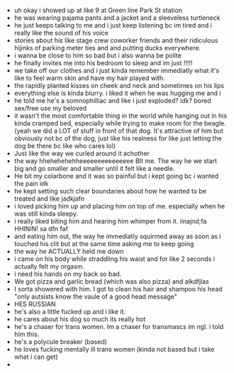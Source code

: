 - uh okay i showed up at like 9 at Green line Park St station
- he was wearing pajama pants and a jacket and a sleeveless turtleneck
- he just keeps talking to me and i just keep listening bc im tired and i really like the sound of his voice
- stories about his like stage crew coworker friends and their ridiculous hijinks of parking meter ties and and putting ducks everywhere.
- i wanna be close to him so bad but i also wanna be polite
- he finally invites me into his bedroom to sleep and im just !!!!!
- we take off our clothes and i just kinda remember immediatly what it's like to feel warm skin and have my hair played with.
- the rapidly planted kisses on cheek and neck and sometimes on his lips
- everything else is kinda blurry. i liked it when he was hugging me and i
- he told me he's a somnophilliac and like i just exploded? idk? bored sex/free use my beloved
- it wasn't the most comfortable thing in the world while hanging out in his kinda cramped bed, especially while trying to make room for the beagle. (yeah we did a LOT of stuff in front of that dog. It's attractive of him but obviously not bc of the dog, just like his realness for like just letting the dog be there bc like who cares lol)
- Just like the way we curled around it achother
- the way hhehehehehheeeeeeeeeeeeeee BIt me. The way he we start big and go smaller and smaller until it felt like a needle.
- He bit my colarbone and it was so painful but i kept going bc i wanted the pain idk
- he kept setting such clear boundaries about how he wanted to be treated and like jadkjafn
- i loved picking him up and placing him on top of me. especially when he was still kinda sleepy.
- i really liked biting him and hearing him whimper from it. iinajnd;fa HHININ! sa dfn faf
- and eating him out, the way he immediatly squirmed away as soon as i touched his clit but at the same time asking me to keep going
- the way he ACTUALLY held me down
- i came on his body while straddling his waist and for like 2 seconds i actually felt my orgasm.
- i need his hands on my back so bad.
- We got pizza and garlic bread (which was also pizza) and alkdfjlas
- I sorta showered with him. I got to clean his hair and shampoo his head "only autsists know the vaule of a good head message"
- HES RUSSIAN
- he's also a little fucked up and i like it.
- he cares about his dog so much its really hot
- he's a chaser for trans women. Im a chaser for transmascs im ngl. i told him this.
- he's a polycule breaker (based)
- he loves fucking mentally ill trans women (kinda not based but i take what i can get)
-